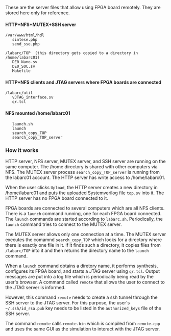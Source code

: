 These are the server files that allow using FPGA board remotely.
They are stored here only for reference.

#### HTTP+NFS+MUTEX+SSH server
```
/var/www/html/hdl
   sintese.php
   send_sse.php

/labarc/TOP  (this directory gets copied to a directory in /home/labarc01)
   DE0_Nano.sv
   DE0_SOC.sv
   Makefile
```
#### HTTP+NFS clients and JTAG servers where FPGA boards are connected
```
/labarc/util
   vJTAG_interface.sv
   qr.tcl
```
#### NFS mounted /home/labarc01
```
   launch.sh
   launch
   search_copy_TOP
   search_copy_TOP_server
```
### How it works

HTTP server, NFS server, MUTEX server, and SSH server are running on the same computer.
The /home directory is shared with other computers via NFS.
The MUTEX server process `search_copy_TOP_server` is running
from the labarc01 account.
The HTTP server has write access to /home/labarc01.

When the user clicks `Upload`, 
the HTTP server creates a new directory in /home/labarc01 and
puts the uploaded Systemverilog file `top.sv` into it.
The HTTP server has no FPGA board connected to it.

FPGA boards are connected to several computers which are all NFS clients.
There is a `launch` command running, one for each FPGA board connected.
The `launch` commands are started according to `labarc.sh`.
Periodically, the `launch` command tries to connect to the MUTEX server.

The MUTEX server allows only one connection at a time.
The MUTEX server executes the comamnd `search_copy_TOP` which looks for a
directory where there is exactly one file in it.
If it finds such a directory, it copies files from `/labarc/TOP` into it
and then returns the directory name to the `launch` command.

When a `launch` command obtains a diretory name, it performs synthesis,
configures its FPGA board, and starts a JTAG server using `qr.tcl`.
Output messages are put into a log file which is periodically being read
by the user's browser. A command called `remote` that allows the user to connect
to the JTAG server is informed.

However, this command `remote` needs to create a ssh tunnel through the SSH server
to the JTAG server.
For this purpose, the user's `~/.ssh/id_rsa.pub` key needs to be listed in
the `authorized_keys` file of the SSH server.

The command `remote` calls `remote.bin` which is compiled from `remote.cpp`
and uses the same GUI as the simulation to interact with the JTAG server.
